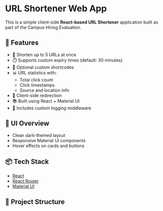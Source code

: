 # URL Shortener Web App

This is a simple client-side **React-based URL Shortener** application built as part of the Campus Hiring Evaluation.

## 🚀 Features

- 🔗 Shorten up to 5 URLs at once
- ⏱️ Supports custom expiry times (default: 30 minutes)
- 🧾 Optional custom shortcodes
- 📊 URL statistics with:
  - Total click count
  - Click timestamps
  - Source and location info
- 🔁 Client-side redirection
- 📚 Built using React + Material UI
- 🧩 Includes custom logging middleware

## 📸 UI Overview

- Clean dark-themed layout
- Responsive Material UI components
- Hover effects on cards and buttons

## 📦 Tech Stack

- [React](https://reactjs.org/)
- [React Router](https://reactrouter.com/)
- [Material UI](https://mui.com/)

## 📂 Project Structure

